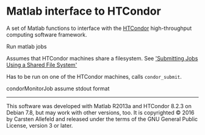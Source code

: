 # Matlab interface to HTCondor

A set of Matlab functions to interface with the
[HTCondor](http://research.cs.wisc.edu/htcondor/) high-throughput computing
software framework.

Run matlab jobs

Assumes that HTCondor machines share a filesystem.
See ['Submitting Jobs Using a Shared File System'](http://research.cs.wisc.edu/htcondor/manual/v8.2.3/2_5Submitting_Job.html#SECTION00353000000000000000)

Has to be run on one of the HTCondor machines, calls `condor_submit`.

condorMonitorJob assume stdout format

***

This software was developed with Matlab R2013a and HTCondor 8.2.3 on Debian 7.8, but may work with other versions, too.
It is copyrighted © 2016 by Carsten Allefeld and released under the terms of the
GNU General Public License, version 3 or later.
